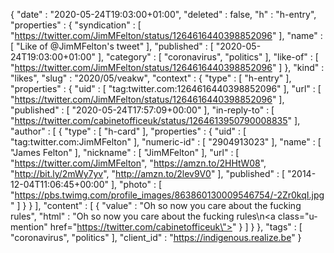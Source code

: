 {
  "date" : "2020-05-24T19:03:00+01:00",
  "deleted" : false,
  "h" : "h-entry",
  "properties" : {
    "syndication" : [ "https://twitter.com/JimMFelton/status/1264616440398852096" ],
    "name" : [ "Like of @JimMFelton's tweet" ],
    "published" : [ "2020-05-24T19:03:00+01:00" ],
    "category" : [ "coronavirus", "politics" ],
    "like-of" : [ "https://twitter.com/JimMFelton/status/1264616440398852096" ]
  },
  "kind" : "likes",
  "slug" : "2020/05/veakw",
  "context" : {
    "type" : [ "h-entry" ],
    "properties" : {
      "uid" : [ "tag:twitter.com:1264616440398852096" ],
      "url" : [ "https://twitter.com/JimMFelton/status/1264616440398852096" ],
      "published" : [ "2020-05-24T17:57:09+00:00" ],
      "in-reply-to" : [ "https://twitter.com/cabinetofficeuk/status/1264613950790008835" ],
      "author" : [ {
        "type" : [ "h-card" ],
        "properties" : {
          "uid" : [ "tag:twitter.com:JimMFelton" ],
          "numeric-id" : [ "2904913023" ],
          "name" : [ "James Felton" ],
          "nickname" : [ "JimMFelton" ],
          "url" : [ "https://twitter.com/JimMFelton", "https://amzn.to/2HHtW08", "http://bit.ly/2mWy7yv", "http://amzn.to/2lev9V0" ],
          "published" : [ "2014-12-04T11:06:45+00:00" ],
          "photo" : [ "https://pbs.twimg.com/profile_images/863860130009546754/-2Zr0kqI.jpg" ]
        }
      } ],
      "content" : [ {
        "value" : "Oh so now you care about the fucking rules",
        "html" : "Oh so now you care about the fucking rules\n<a class=\"u-mention\" href=\"https://twitter.com/cabinetofficeuk\"></a>"
      } ]
    }
  },
  "tags" : [ "coronavirus", "politics" ],
  "client_id" : "https://indigenous.realize.be"
}
